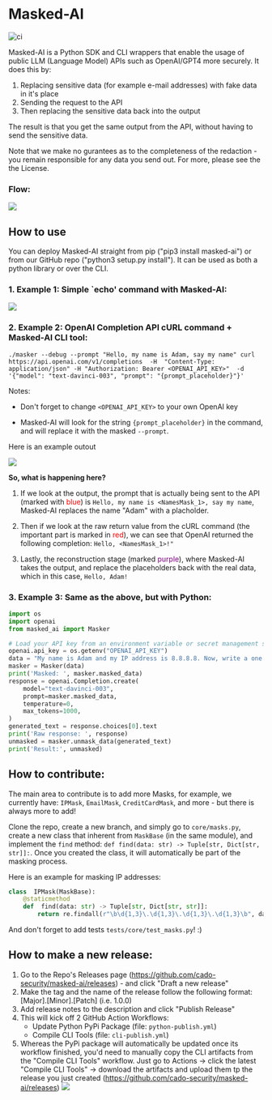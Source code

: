 # Masked-AI
![ci](https://github.com/cado-security/masked-ai/actions/workflows/app-ci.yml/badge.svg?branch=main)
<!-- [![PyPI version](https://badge.fury.io/py/masked-ai.svg)](https://badge.fury.io/py/masked-ai) -->

Masked-AI is a Python SDK and CLI wrappers that enable the usage of public LLM (Language Model) APIs such as OpenAI/GPT4 more securely.
It does this by:
1. Replacing sensitive data (for example e-mail addresses) with fake data in it's place
2. Sending the request to the API
3. Then replacing the sensitive data back into the output

The result is that you get the same output from the API, without having to send the sensitive data.

Note that we make no gurantees as to the completeness of the redaction - you remain responsible for any data you send out. For more, please see the the License.

### Flow:

![](docs/flow2.png)

  

## How to use

You can deploy Masked-AI straight from pip ("pip3 install masked-ai") or from our GitHub repo ("python3 setup.py install"). It can be used as both a python library or over the CLI.

 

### 1. Example 1: Simple `echo' command with Masked-AI:

![](docs/screenshot1.png)

  

### 2. Example 2: OpenAI Completion API cURL command + Masked-AI CLI tool:

```
./masker --debug --prompt "Hello, my name is Adam, say my name" curl https://api.openai.com/v1/completions  -H  "Content-Type: application/json" -H "Authorization: Bearer <OPENAI_API_KEY>"  -d  '{"model": "text-davinci-003", "prompt": "{prompt_placeholder}"}'
```

Notes:

* Don't forget to change `<OPENAI_API_KEY>` to your own OpenAI key

* Masked-AI will look for the string `{prompt_placeholder}` in the command, and will replace it with the masked `--prompt`.

  

Here is an example outout

![](docs/screenshot2.png)

  

**So, what is happening here?**

1. If we look at the output, the prompt that is actually being sent to the API (marked with <span style="color:#ff0000">blue</span>) is `Hello, my name is <NamesMask_1>, say my name`, Masked-AI replaces the name "Adam" with a placholder.

2. Then if we look at the raw return value from the cURL command (the important part is marked in <span style="color:red">red</span>), we can see that OpenAI returned the following completion: `Hello, <NamesMask_1>!"`

3. Lastly, the reconstruction stage (marked <span style="color:purple">purple</span>), where Masked-AI takes the output, and replace the placeholders back with the real data, which in this case, `Hello, Adam!`

 

### 3. Example 3: Same as the above, but with Python:


```python
import os
import openai
from masked_ai import Masker

# Load your API key from an environment variable or secret management service
openai.api_key = os.getenv("OPENAI_API_KEY")
data = "My name is Adam and my IP address is 8.8.8.8. Now, write a one line poem:"
masker = Masker(data)
print('Masked: ', masker.masked_data)
response = openai.Completion.create(
    model="text-davinci-003",
    prompt=masker.masked_data,
    temperature=0,
    max_tokens=1000,
)
generated_text = response.choices[0].text
print('Raw response: ', response)
unmasked = masker.unmask_data(generated_text)
print('Result:', unmasked)
```
 

## How to contribute:

The main area to contribute is to add more Masks, for example, we currently have: `IPMask`, `EmailMask`, `CreditCardMask`, and more - but there is always more to add!

Clone the repo, create a new branch, and simply go to `core/masks.py`, create a new class that inherent from `MaskBase` (in the same module), and implement the `find` method: `def find(data: str) -> Tuple[str, Dict[str, str]]:`. Once you created the class, it will automatically be part of the masking process.

Here is an example for masking IP addresses:

  

```python
class  IPMask(MaskBase):
    @staticmethod
    def  find(data: str) -> Tuple[str, Dict[str, str]]:
        return re.findall(r"\b\d{1,3}\.\d{1,3}\.\d{1,3}\.\d{1,3}\b", data)
```

And don't forget to add tests `tests/core/test_masks.py`! :)


## How to make a new release:
1. Go to the Repo's Releases page (https://github.com/cado-security/masked-ai/releases) - and click "Draft a new release"
2. Make the tag and the name of the release follow the following format: [Major].[Minor].[Patch] (i.e. 1.0.0)
3. Add release notes to the description and click "Publish Release"
4. This will kick off 2 GitHub Action Workflows:
   * Update Python PyPi Package (file: `python-publish.yml`)
   * Compile CLI Tools (file: `cli-publish.yml`)
5. Whereas the PyPi package will automatically be updated once its workflow finished, you'd need to manually copy the CLI artifacts from the "Compile CLI Tools" workflow. Just go to Actions -> click the latest "Compile CLI Tools" -> download the artifacts and upload them tp the release you just created (https://github.com/cado-security/masked-ai/releases)
![](docs/actions_screenshot.png)
